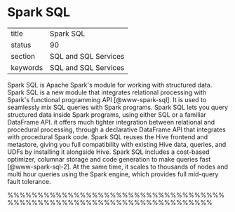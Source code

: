 # Spark SQL


|          |                      |
| -------- | -------------------- |
| title    | Spark SQL            | 
| status   | 90                   |
| section  | SQL and SQL Services |
| keywords | SQL and SQL Services |



Spark SQL is Apache Spark's module for working with structured
data. Spark SQL is a new module that integrates relational processing
with Spark's functional programming API [@www-spark-sql]. It is
used to seamlessly mix SQL queries with Spark programs. Spark SQL lets
you query structured data inside Spark programs, using either SQL or a
familiar DataFrame API.  it offers much tighter integration between
relational and procedural processing, through a declarative DataFrame
API that integrates with procedural Spark code.  Spark SQL reuses the
Hive frontend and metastore, giving you full compatibility with
existing Hive data, queries, and UDFs by installing it alongside
Hive. Spark SQL includes a cost-based optimizer, columnar storage and
code generation to make queries fast [@www-spark-sql-2]. At the
same time, it scales to thousands of nodes and multi hour queries
using the Spark engine, which provides full mid-query fault tolerance.

%%%%%%%%%%%%%%%%%%%%%%%%%%%%%%%%%%%%%%%%%%%%%%%%%%%%%%%%%%%%%%%%%%%%%%
